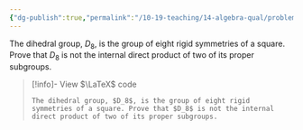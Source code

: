```yaml
---
{"dg-publish":true,"permalink":"/10-19-teaching/14-algebra-qual/problem-bank/group-theory/a-dihedral-group-that-is-not-an-internal-direct-product/","tags":["group_theory"],"updated":"2025-03-17T08:06:05-07:00"}
---
```


The dihedral group, $D_8$, is the group of eight rigid symmetries of a square. Prove that $D_8$ is not the internal direct product of two of its proper subgroups.

> [!info]- View $\LaTeX$ code
> ```
> The dihedral group, $D_8$, is the group of eight rigid symmetries of a square. Prove that $D_8$ is not the internal direct product of two of its proper subgroups.
> ```